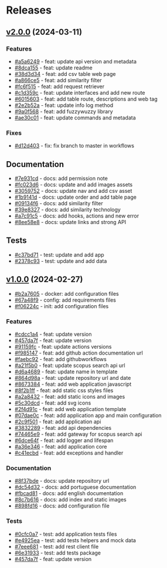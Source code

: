 # Releases

## [v2.0.0](https://github.com/mauprogramador/scopus-searcher-api/releases/tag/v2.0.0) (2024-03-11)

### Features

- [#a5a6249](https://github.com/mauprogramador/scopus-searcher-api/commit/a5a62495e8279c1da265393ef47d757242431c78) - feat: update api version and metadata
- [#8dca155](https://github.com/mauprogramador/scopus-searcher-api/commit/8dca155b6f036c6eebad04aa7b2b50c0f63aa188) - feat: update readme
- [#38d3d34](https://github.com/mauprogramador/scopus-searcher-api/commit/38d3d3434a4b5e4aafe323f0e98aae28e5e50d90) - feat: add csv table web page
- [#a866ce5](https://github.com/mauprogramador/scopus-searcher-api/commit/a866ce5993adf372ba924f87cd60ad8d4b250994) - feat: add similarity filter
- [#fc6f515](https://github.com/mauprogramador/scopus-searcher-api/commit/fc6f515a5f84265ec5add3d45a1a314f79625c6f) - feat: add request retriever
- [#c1d359c](https://github.com/mauprogramador/scopus-searcher-api/commit/c1d359c365586e9377f119800fa4227dc2125468) - feat: update interfaces and add new route
- [#6015603](https://github.com/mauprogramador/scopus-searcher-api/commit/6015603691f22da43aa0e290b92437e1867ffd5f) - feat: add table route, descriptions and web tag
- [#2e2b52a](https://github.com/mauprogramador/scopus-searcher-api/commit/2e2b52a6b88a00783ef3bdf51bcc1fb84693b8d2) - feat: update info log method
- [#9a0f568](https://github.com/mauprogramador/scopus-searcher-api/commit/9a0f5687781e718ddc22e5e851669c06ecc7c652) - feat: add fuzzywuzzy library
- [#ae30c01](https://github.com/mauprogramador/scopus-searcher-api/commit/ae30c01e1f49bc296b27fbe00298d51dfaa25f77) - feat: update commands and metadata

### Fixes

- [#d12d403](https://github.com/mauprogramador/scopus-searcher-api/commit/d12d403fccbec8bc333d589f522bf02447ad7916) - fix: fix branch to master in workflows

## Documentation

- [#7e931cd](https://github.com/mauprogramador/scopus-searcher-api/commit/7e931cd827f129229c76d6334090abfa9901a05c) - docs: add permission note
- [#fc023d6](https://github.com/mauprogramador/scopus-searcher-api/commit/fc023d668570fcf3ba9e60e51b542018d7662988) - docs: update and add images assets
- [#3059752](https://github.com/mauprogramador/scopus-searcher-api/commit/30597529f7610e7e3cb2c16adf94384eda68ae12) - docs: update nav and add csv asset
- [#1b9141d](https://github.com/mauprogramador/scopus-searcher-api/commit/1b9141d0735858acd1718709ecb008482e6fdcb4) - docs: update order and add table page
- [#09134f6](https://github.com/mauprogramador/scopus-searcher-api/commit/09134f6ba5d89a22c6107dcaa686085578ea1d58) - docs: add similarity filter
- [#39e8327](https://github.com/mauprogramador/scopus-searcher-api/commit/39e8327eb60af69820be83b09a75ff0a3863a344) - docs: add similarity technology
- [#a7c91c5](https://github.com/mauprogramador/scopus-searcher-api/commit/a7c91c5efe28af64c0abf7d2fefd6b900cf401c7) - docs: add hooks, actions and new error
- [#8ee58e8](https://github.com/mauprogramador/scopus-searcher-api/commit/8ee58e8d5bf252724b92445ae60337145518cd84) - docs: update links and strong API

## Tests

- [#c37bd71](https://github.com/mauprogramador/scopus-searcher-api/commit/c37bd71c5f1acc0ea67c5b03b99d6b02a0d831c3) - test: update and add app
- [#2378c93](https://github.com/mauprogramador/scopus-searcher-api/commit/2378c934221ecf8df866e27c0ac472bccfb20bde) - test: update and add data

## [v1.0.0](https://github.com/mauprogramador/scopus-searcher-api/releases/tag/v1.0.0) (2024-02-27)

- [#b2a7605](https://github.com/mauprogramador/scopus-searcher-api/commit/b2a7605272ee1e76bf01ab7298dd3f2ea10cc333) - docker: add configuration files
- [#67a48f9](https://github.com/mauprogramador/scopus-searcher-api/commit/67a48f9c29b43a1d85295b19ce62462a4a9ac508) - config: add requirements files
- [#f06224c](https://github.com/mauprogramador/scopus-searcher-api/commit/f06224cd8dd135ee5849eaaa13c80b9625290750) - init: add configuration files

### Features

- [#cdcc1a4](https://github.com/mauprogramador/scopus-searcher-api/commit/cdcc1a4a5ff97c2507f7ef943fcd2023cdf08af1) - feat: update version
- [#457da7f](https://github.com/mauprogramador/scopus-searcher-api/commit/457da7f48a85739a7a8002f939e48e2b8be11365) - feat: update version
- [#91159fc](https://github.com/mauprogramador/scopus-searcher-api/commit/91159fcd41da2a925c1ec37144402669716d96f9) - feat: update actions versions
- [#f985147](https://github.com/mauprogramador/scopus-searcher-api/commit/f98514742c8977b4544788ab4a9bef88fd7c08fe) - feat: add github action documentation url
- [#faebc92](https://github.com/mauprogramador/scopus-searcher-api/commit/faebc92327c14bbc30a2f52f38cdf54d9f4d6d3f) - feat: add githubworkflows
- [#a21f5b0](https://github.com/mauprogramador/scopus-searcher-api/commit/a21f5b029b922dbed6d41d60ce489ae9b698a240) - feat: update scopus search api url
- [#d6a4689](https://github.com/mauprogramador/scopus-searcher-api/commit/d6a468937280e67c321f35f38687fd8bf41560a4) - feat: update name in template
- [#864d98a](https://github.com/mauprogramador/scopus-searcher-api/commit/864d98a3b648b9cd12b48a3a7daa71f3d1045c7d) - feat: update repository url and date
- [#8673384](https://github.com/mauprogramador/scopus-searcher-api/commit/8673384611223524449e39ffd44c5d4266e0e701) - feat: add web application javascript
- [#8f2b1ff](https://github.com/mauprogramador/scopus-searcher-api/commit/8f2b1ffffaf3809543259597cb7697b4f20bc613) - feat: add static css styles files
- [#a2a8432](https://github.com/mauprogramador/scopus-searcher-api/commit/a2a84324aba4ba87ee2b2b0c94b0506014ec3f75) - feat: add static icons and images
- [#5c30dcd](https://github.com/mauprogramador/scopus-searcher-api/commit/5c30dcd5aaa2dfa2ab55dfe9681dd72517eb95df) - feat: add svg icons
- [#2f4d91c](https://github.com/mauprogramador/scopus-searcher-api/commit/2f4d91c61239ea78288a6d1432edd6590192969d) - feat: add web application template
- [#07dae0c](https://github.com/mauprogramador/scopus-searcher-api/commit/07dae0c7a29579518d3c3372458f240f7684b750) - feat: add application app and main configuration
- [#2c9f501](https://github.com/mauprogramador/scopus-searcher-api/commit/2c9f501120ef7a816259316920c47da58bea1a38) - feat: add application api
- [#3832289](https://github.com/mauprogramador/scopus-searcher-api/commit/3832289feaaf26c1855ed12584de88bb8b91ddb6) - feat: add api dependencies
- [#74465e9](https://github.com/mauprogramador/scopus-searcher-api/commit/74465e927c7e501b4083a51ba3855cda8a8de964) - feat: add gateway for scopus search api
- [#6dce64f](https://github.com/mauprogramador/scopus-searcher-api/commit/6dce64fe003cfa28cb82ca738ac422a2a34e5e70) - feat: add logger and lifespan
- [#a36e346](https://github.com/mauprogramador/scopus-searcher-api/commit/a36e346a6f36500a83f64a0918c57aa5751e6dff) - feat: add application core
- [#c41ecbd](https://github.com/mauprogramador/scopus-searcher-api/commit/c41ecbd458231a52b011c4c9e580e178f8723757) - feat: add exceptions and handler

### Documentation

- [#8f37bde](https://github.com/mauprogramador/scopus-searcher-api/commit/8f37bdeb750980e42566ddb664e5e98635d97a8a) - docs: update repository url
- [#dc54d32](https://github.com/mauprogramador/scopus-searcher-api/commit/dc54d3281bc240134b0f8ef345d2c32b0e865dbc) - docs: add portuguese documentation
- [#fbcad81](https://github.com/mauprogramador/scopus-searcher-api/commit/fbcad81e16d5b4f098931493dc6448d44d622a43) - docs: add english documentation
- [#8c7b616](https://github.com/mauprogramador/scopus-searcher-api/commit/8c7b6169cc968c761ebed93170362e2c42cdf264) - docs: add index and static images
- [#898fd16](https://github.com/mauprogramador/scopus-searcher-api/commit/898fd1612a0461ae45796e9791b24d6aee9b4668) - docs: add configuration file

### Tests

- [#0cfc0a7](https://github.com/mauprogramador/scopus-searcher-api/commit/0cfc0a761d8cf15f943679bb0f790925510461bf) - test: add application tests files
- [#e4925ea](https://github.com/mauprogramador/scopus-searcher-api/commit/e4925eac144366b436e81ead6661174947a91caa) - test: add tests helpers and mock data
- [#7eee681](https://github.com/mauprogramador/scopus-searcher-api/commit/7eee681672eb20859b99cf0377226a03424ad7b7) - test: add rest client file
- [#6e31933](https://github.com/mauprogramador/scopus-searcher-api/commit/6e3193342ecb9b2fd5508e6e331ccfd4f9ec71a3) - test: add tests package
- [#457da7f](https://github.com/mauprogramador/scopus-searcher-api/commit/457da7f48a85739a7a8002f939e48e2b8be11365) - feat: update version
